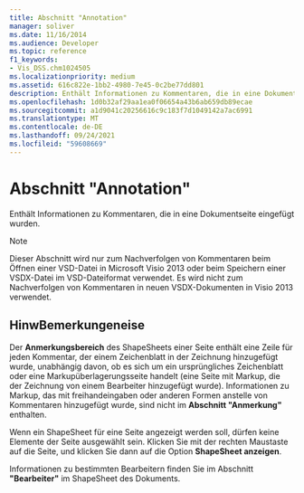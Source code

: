 ```yaml
---
title: Abschnitt "Annotation"
manager: soliver
ms.date: 11/16/2014
ms.audience: Developer
ms.topic: reference
f1_keywords:
- Vis_DSS.chm1024505
ms.localizationpriority: medium
ms.assetid: 616c822e-1bb2-4980-7e45-0c2be77dd801
description: Enthält Informationen zu Kommentaren, die in eine Dokumentseite eingefügt wurden.
ms.openlocfilehash: 1d0b32af29aa1ea0f06654a43b6ab659db89ecae
ms.sourcegitcommit: a1d9041c20256616c9c183f7d1049142a7ac6991
ms.translationtype: MT
ms.contentlocale: de-DE
ms.lasthandoff: 09/24/2021
ms.locfileid: "59608669"
---
```

# <a name="annotation-section"></a>Abschnitt "Annotation"

Enthält Informationen zu Kommentaren, die in eine Dokumentseite eingefügt wurden. 
  
> [!NOTE]
> Dieser Abschnitt wird nur zum Nachverfolgen von Kommentaren beim Öffnen einer VSD-Datei in Microsoft Visio 2013 oder beim Speichern einer VSDX-Datei im VSD-Dateiformat verwendet. Es wird nicht zum Nachverfolgen von Kommentaren in neuen VSDX-Dokumenten in Visio 2013 verwendet. 
  
## <a name="remarks"></a>HinwBemerkungeneise

Der **Anmerkungsbereich** des ShapeSheets einer Seite enthält eine Zeile für jeden Kommentar, der einem Zeichenblatt in der Zeichnung hinzugefügt wurde, unabhängig davon, ob es sich um ein ursprüngliches Zeichenblatt oder eine Markupüberlagerungsseite handelt (eine Seite mit Markup, die der Zeichnung von einem Bearbeiter hinzugefügt wurde). Informationen zu Markup, das mit freihandeingaben oder anderen Formen anstelle von Kommentaren hinzugefügt wurde, sind nicht im **Abschnitt "Anmerkung"** enthalten. 
  
Wenn ein ShapeSheet für eine Seite angezeigt werden soll, dürfen keine Elemente der Seite ausgewählt sein. Klicken Sie mit der rechten Maustaste auf die Seite, und klicken Sie dann auf die Option **ShapeSheet anzeigen**.
  
Informationen zu bestimmten Bearbeitern finden Sie im Abschnitt **"Bearbeiter"** im ShapeSheet des Dokuments. 
  

